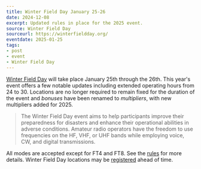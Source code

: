 ```yaml
---
title: Winter Field Day January 25-26 
date: 2024-12-08
excerpt: Updated rules in place for the 2025 event.
source: Winter Field Day
sourceurl: https://winterfieldday.org/
eventdate: 2025-01-25 
tags:
- post
- event
- Winter Field Day
---
```

[Winter Field Day](https://winterfieldday.org/) will take place January 25th through the 26th. This year's event offers a few notable updates including extended operating hours from 24 to 30. Locations are no longer required to remain fixed for the duration of the event and *bonuses* have been renamed to *multipliers*, with new multipliers added for 2025.

> The Winter Field Day event aims to help participants improve their preparedness for disasters and enhance their operational abilities in adverse conditions. Amateur radio operators have the freedom to use frequencies on the HF, VHF, or UHF bands while employing voice, CW, and digital transmissions.

All modes are accepted except for FT4 and FT8. See the [rules](https://winterfieldday.org/sop.php) for more details. Winter Field Day locations may be [registered](https://winterfieldday.org/register-location.php) ahead of time.